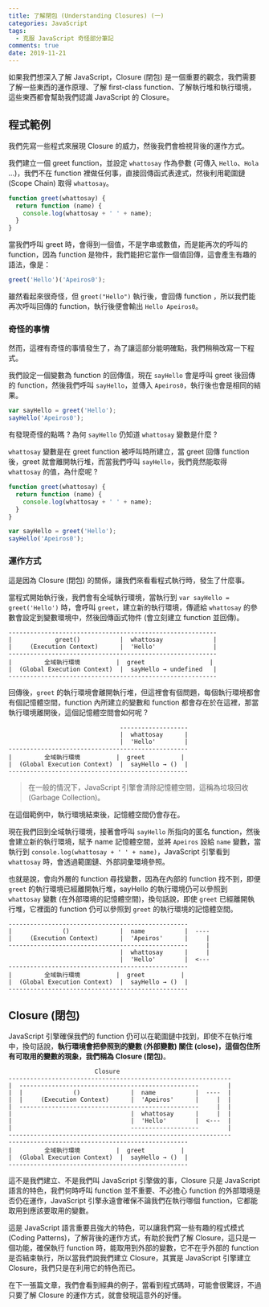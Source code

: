 ```yaml
---
title: 了解閉包 (Understanding Closures) (一)
categories: JavaScript
tags:
  - 克服 JavaScript 奇怪部分筆記
comments: true
date: 2019-11-21
---
```


如果我們想深入了解 JavaScript，Closure (閉包) 是一個重要的觀念，我們需要了解一些東西的運作原理、了解 first-class function、了解執行堆和執行環境，這些東西都會幫助我們認識 JavaScript 的 Closure。

## 程式範例

我們先寫一些程式來展現 Closure 的威力，然後我們會檢視背後的運作方式。

我們建立一個 greet function，並設定 `whattosay` 作為參數 (可傳入 `Hello`、`Hola` ...)，我們不在 function 裡做任何事，直接回傳函式表達式，然後利用範圍鏈 (Scope Chain) 取得 `whattosay`。

```JavaScript
function greet(whattosay) {
  return function (name) {
    console.log(whattosay + ' ' + name);
  }
}
```

當我們呼叫 greet 時，會得到一個值，不是字串或數值，而是能再次的呼叫的 function，因為 function 是物件，我們能把它當作一個值回傳，這會產生有趣的語法，像是：

```JavaScript
greet('Hello')('Apeiros0');
```

雖然看起來很奇怪，但 `greet("Hello")` 執行後，會回傳 function ，所以我們能再次呼叫回傳的 function，執行後便會輸出 `Hello Apeiros0`。

### 奇怪的事情

然而，這裡有奇怪的事情發生了，為了讓這部分能明確點，我們稍稍改寫一下程式。

我們設定一個變數為 function 的回傳值，現在 `sayHello` 會是呼叫 greet 後回傳的 function，然後我們呼叫 `sayHello`，並傳入 `Apeiros0`，執行後也會是相同的結果。

```JavaScript
var sayHello = greet('Hello');
sayHello('Apeiros0');
```

有發現奇怪的點嗎 ? 為何 `sayHello` 仍知道 `whattosay` 變數是什麼 ?

`whattosay` 變數是在 greet function 被呼叫時所建立，當 greet 回傳 function 後，greet 就會離開執行堆，而當我們呼叫 `sayHello`，我們竟然能取得 `whattosay` 的值，為什麼呢 ?

```JavaScript
function greet(whattosay) {
  return function (name) {
    console.log(whattosay + ' ' + name);
  }
}

var sayHello = greet('Hello');
sayHello('Apeiros0');
```

### 運作方式

這是因為 Closure (閉包) 的關係，讓我們來看看程式執行時，發生了什麼事。

當程式開始執行後，我們會有全域執行環境，當執行到 `var sayHello = greet('Hello')` 時，會呼叫 `greet`，建立新的執行環境，傳遞給 `whattosay` 的參數會設定到變數環境中，然後回傳函式物件 (會立刻建立 function 並回傳)。

```
----------------------------------------------------------
|            greet()           |  whattosay              |
|     (Execution Context)      |  'Hello'                |
----------------------------------------------------------
|         全域執行環境          |  greet                  |
|  (Global Execution Context)  |  sayHello → undefined   |
----------------------------------------------------------
```

回傳後，`greet` 的執行環境會離開執行堆，但這裡會有個問題，每個執行環境都會有個記憶體空間，function 內所建立的變數和 function 都會存在於在這裡，那當執行環境離開後，這個記憶體空間會如何呢 ?

```
                               -------------------
                               |  whattosay      |
                               |  'Hello'        |
--------------------------------------------------
|         全域執行環境          |  greet          |
|  (Global Execution Context)  |  sayHello → ()  |
--------------------------------------------------
```

> 在一般的情況下，JavaScript 引擎會清除記憶體空間，這稱為垃圾回收 (Garbage Collection)。

在這個範例中，執行環境結束後，記憶體空間仍會存在。

現在我們回到全域執行環境，接著會呼叫 `sayHello` 所指向的匿名 function，然後會建立新的執行環境，賦予 name 記憶體空間，並將 `Apeiros` 設給 `name` 變數，當執行到 `console.log(whattosay + ' ' + name)`，JavaScript 引擎看到 `whattosay` 時，會透過範圍鏈、外部詞彙環境參照。

也就是說，會向外層的 function 尋找變數，因為在內部的 function 找不到，即便 `greet` 的執行環境已經離開執行堆，sayHello 的執行環境仍可以參照到 `whattosay` 變數 (在外部環境的記憶體空間)，換句話說，即使 `greet` 已經離開執行堆，它裡面的 function 仍可以參照到 `greet` 的執行環境的記憶體空間。

```
--------------------------------------------------
|              ()              |  name           |  ----
|     (Execution Context)      |  'Apeiros'      |     |
--------------------------------------------------     |
                               |  whattosay      |     |
                               |  'Hello'        |  <---
--------------------------------------------------
|         全域執行環境          |  greet          |
|  (Global Execution Context)  |  sayHello → ()  |
--------------------------------------------------
```

## Closure (閉包)

JavaScript 引擎確保我們的 function 仍可以在範圍鏈中找到，即使不在執行堆中，換句話說，**執行環境會把參照到的變數 (外部變數) 關住 (close)，這個包住所有可取用的變數的現象，我們稱為 Closure (閉包)**。

```
                        Closure
--------------------------------------------------------------
|  --------------------------------------------------        |
|  |              ()              |  name           |  ----  |
|  |     (Execution Context)      |  'Apeiros'      |     |  |
|  --------------------------------------------------     |  |
|                                 |  whattosay      |     |  |
|                                 |  'Hello'        |  <---  |
|                                 -------------------        |
--------------------------------------------------------------
--------------------------------------------------
|         全域執行環境          |  greet          |
|  (Global Execution Context)  |  sayHello → ()  |
--------------------------------------------------
```

這不是我們建立、不是我們叫 JavaScript 引擎做的事，Closure 只是 JavaScript 語言的特色，我們何時呼叫 function 並不重要、不必擔心 function 的外部環境是否仍在運作，JavaScript 引擎永遠會確保不論我們在執行哪個 function，它都能取用到應該要取用的變數。

這是 JavaScript 語言重要且強大的特色，可以讓我們寫一些有趣的程式模式 (Coding Patterns)，了解背後的運作方式，有助於我們了解 Closure，這只是一個功能，確保執行 function 時，能取用到外部的變數，它不在乎外部的 function 是否結束執行，所以當我們說我們建立 Closure，其實是 JavaScript 引擎建立 Closure，我們只是在利用它的特色而已。

在下一張篇文章，我們會看到經典的例子，當看到程式碼時，可能會很驚訝，不過只要了解 Closure 的運作方式，就會發現這意外的好懂。
